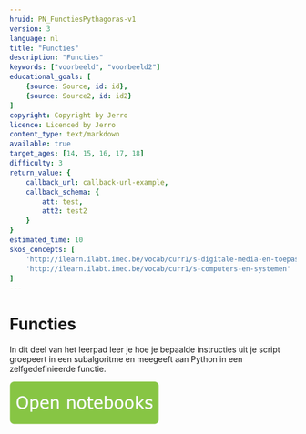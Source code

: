 ```yaml
---
hruid: PN_FunctiesPythagoras-v1
version: 3
language: nl
title: "Functies"
description: "Functies"
keywords: ["voorbeeld", "voorbeeld2"]
educational_goals: [
    {source: Source, id: id}, 
    {source: Source2, id: id2}
]
copyright: Copyright by Jerro
licence: Licenced by Jerro
content_type: text/markdown
available: true
target_ages: [14, 15, 16, 17, 18]
difficulty: 3
return_value: {
    callback_url: callback-url-example,
    callback_schema: {
        att: test,
        att2: test2
    }
}
estimated_time: 10
skos_concepts: [
    'http://ilearn.ilabt.imec.be/vocab/curr1/s-digitale-media-en-toepassingen', 
    'http://ilearn.ilabt.imec.be/vocab/curr1/s-computers-en-systemen'
]
---
```


# Functies

In dit deel van het leerpad leer je hoe je bepaalde instructies uit je script groepeert in een subalgoritme en meegeeft aan Python in een zelfgedefinieerde functie.

[![](embed/Knop.png "Knop")](https://kiks.ilabt.imec.be/jupyterhub/?id=1006 "Notebooks Functies")

